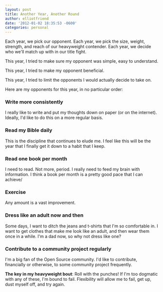 ```yaml
---
layout: post
title: Another Year, Another Round
author: elliotfriend
date: '2012-01-02 18:35:53 -0600'
categories: personal
---
```

Each year, we pick our opponent. Each year, we pick the size, weight,
strength, and reach of our heavyweight contender. Each year, we decide
who we'll match up with in our title fight.

This year, I tried to make sure my opponent was simple, easy to understand.

This year, I tried to make my opponent beneficial.

This year, I tried to limit the opponents I would actually decide to take
on.

Here are my opponents for this year, in no particular order:

### Write more consistently ###

I really like to write and put my thoughts down on paper (or on the internet).
Ideally, I'd like to do this on a more regular basis.

### Read my Bible daily ###

This is the discipline that continues to elude me. I feel like this will
be the year that I finally get it down to a habit that I keep.

### Read one book per month ###

I need to read. Not more, period. I really need to feed my brain with
information. I think a book per month is a pretty good pace that I can
achieve/

### Exercise ###

Any amount is a vast improvement.

### Dress like an adult now and then ###

Some days, I want to ditch the jeans and t-shirts that I'm so comfortable
in. I want to get clothes that make me look like an adult, and then wear
them once in a while. I'm a dad now, so why not dress like one?

### Contribute to a community project regularly ###

I'm a big fan of the Open Source community. I'd like to contribute,
financially or otherwise, to some community project frequently.

__The key in my heavyweight bout__: Roll with the punches! If I'm too
dogmatic with any of these, I'm bound to fail. Flexibility will allow me
to fail, get up, dust myself off, and try again.
